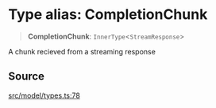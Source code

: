 # Type alias: CompletionChunk

> **CompletionChunk**: `InnerType`\<`StreamResponse`\>

A chunk recieved from a streaming response

## Source

[src/model/types.ts:78](https://github.com/colelawrence/dexter/blob/6b94c49/src/model/types.ts#L78)
